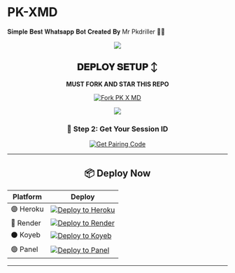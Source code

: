 # PK-XMD 

𝐒𝐢𝐦𝐩𝐥𝐞 𝐁𝐞𝐬𝐭 𝐖𝐡𝐚𝐭𝐬𝐚𝐩𝐩 𝐁𝐨𝐭 𝐂𝐫𝐞𝐚𝐭𝐞𝐝 𝐁𝐲 Mr Pkdriller 🔮💚
<p align="center">
  <img src="https://files.catbox.moe/kroie9.jpg" />
</p>


<div align="center">

 

## 𝐃𝐄𝐏𝐋𝐎𝐘 𝐒𝐄𝐓𝐔𝐏 ↕️
**MUST FORK AND STAR THIS REPO**

  <a href="https://github.com/mejjar00254/PK-XMD/fork"><img src="https://img.shields.io/github/forks/NaCkS-ai/PK-XMD?style=for-the-badge&logo=github&color=4c1&label=Fork%20PK-XMD" alt="Fork PK X MD" /></a>

<a><img src='https://i.imgur.com/LyHic3i.gif'/>

### 🔐 Step 2: Get Your Session ID

[![Get Pairing Code](https://img.shields.io/badge/Get%20Pairing%20Code-orange?style=for-the-badge&logo=opencv&logoColor=black)](https://pk-v33i.onrender.com)

---

## 📦 Deploy Now

| Platform | Deploy |
|---------|--------|
| 🟣 Heroku | [![Deploy to Heroku](https://img.shields.io/badge/DEPLOY-HEROKU-purple?style=for-the-badge&logo=heroku)](https://dashboard.heroku.com/new?template=https://github.com/mejjar00254/PK-XMD/new/main) |
| 🔵 Render | [![Deploy to Render](https://img.shields.io/badge/DEPLOY-RENDER-blue?style=for-the-badge&logo=render)](https://dashboard.render.com/) |
| ⚫ Koyeb | [![Deploy to Koyeb](https://img.shields.io/badge/DEPLOY-KOYEB-black?style=for-the-badge&logo=koyeb)](https://app.koyeb.com/) |
| 🟢 Panel | [![Deploy to Panel](https://img.shields.io/badge/DEPLOY-PANEL-blue?style=for-the-badge&logo=koyeb)](httpshttps://dashboard.katabump.com) |

---
